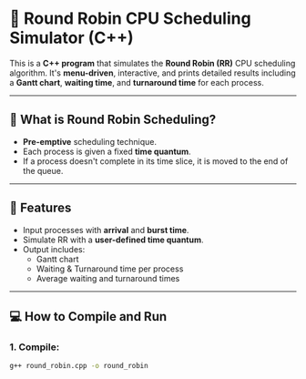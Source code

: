 # 🔁 Round Robin CPU Scheduling Simulator (C++)

This is a **C++ program** that simulates the **Round Robin (RR)** CPU scheduling algorithm. It's **menu-driven**, interactive, and prints detailed results including a **Gantt chart**, **waiting time**, and **turnaround time** for each process.

---

## 🧠 What is Round Robin Scheduling?

- **Pre-emptive** scheduling technique.
- Each process is given a fixed **time quantum**.
- If a process doesn't complete in its time slice, it is moved to the end of the queue.

---

## 🎯 Features

- Input processes with **arrival** and **burst time**.
- Simulate RR with a **user-defined time quantum**.
- Output includes:
  - Gantt chart
  - Waiting & Turnaround time per process
  - Average waiting and turnaround times

---

## 💻 How to Compile and Run

### 1. Compile:
```bash
g++ round_robin.cpp -o round_robin